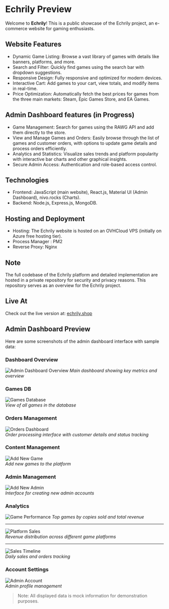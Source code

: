# Echrily Preview

Welcome to **Echrily**! This is a public showcase of the Echrily project, an e-commerce website for gaming enthusiasts.

## Website Features
- Dynamic Game Listing: Browse a vast library of games with details like banners, platforms, and more.
- Search and Filter: Quickly find games using the search bar with dropdown suggestions.
- Responsive Design: Fully responsive and optimized for modern devices.
- Interactive Cart: Add games to your cart, view totals, and modify items in real-time.
- Price Optimization: Automatically fetch the best prices for games from the three main markets: Steam, Epic Games Store, and EA Games.
  
## Admin Dashboard features (in Progress)
- Game Management: Search for games using the RAWG API and add them directly to the store.
- View and Manage Games and Orders: Easily browse through the list of games and customer orders, with options to update game details and process orders efficiently.
- Analytics and Statistics: Visualize sales trends and platform popularity with interactive bar charts and other graphical insights.
- Secure Admin Access: Authentication and role-based access control.
  
## Technologies
- Frontend: JavaScript (main website), React.js, Material UI (Admin Dashboard), nivo.rocks (Charts).
- Backend: Node.js, Express.js, MongoDB.

## Hosting and Deployment
- Hosting: The Echrily website is hosted on an OVHCloud VPS (initially on Azure free hosting tier).
- Process Manager : PM2
- Reverse Proxy: Nginx

## Note
The full codebase of the Echrily platform and detailed implementation are hosted in a private repository for security and privacy reasons. This repository serves as an overview for the Echrily project.

## Live At
Check out the live version at: [echrily.shop](https://echrily.shop)

## Admin Dashboard Preview

Here are some screenshots of the admin dashboard interface with sample data:

### Dashboard Overview
![Admin Dashboard Overview](/Screenshots/Screenshot1.png)
*Main dashboard showing key metrics and overview*

### Games DB
![Games Database](/Screenshots/Screenshot2.png)  
*View of all games in the database*

### Orders Management
![Orders Dashboard](/Screenshots/Screenshot3.png)  
*Order processing interface with customer details and status tracking*

### Content Management
![Add New Game](/Screenshots/Screenshot4.png)  
*Add new games to the platform*

### Admin Management
![Add New Admin](/Screenshots/Screenshot5.png)  
*Interface for creating new admin accounts*

### Analytics
![Game Performance](/Screenshots/Screenshot6.png)
*Top games by copies sold and total revenue*

---

![Platform Sales](/Screenshots/Screenshot7.png)  
*Revenue distribution across different game platforms*

---

![Sales Timeline](/Screenshots/Screenshot8.png)  
*Daily sales and orders tracking*

### Account Settings
![Admin Account](/Screenshots/Screenshot9.png)  
*Admin profile management*

> Note: All displayed data is mock information for demonstration purposes.
